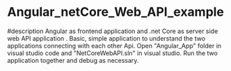 # Angular_netCore_Web_API_example

#description
Angular as frontend application and .net Core as server side web API application .
Basic, simple application to understand the two applications connecting with each other Api.
Open "Angular_App" folder in visual studio code and "NetCoreWebAPI.sln" in visual studio. Run the two application together and debug as necessary.
